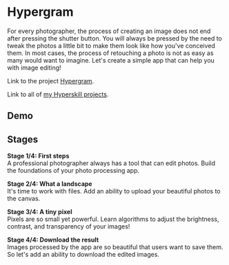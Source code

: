 # Hypergram
For every photographer, the process of creating an image does not end after pressing the shutter button. You will always be pressed by the need to tweak the photos a little bit to make them look like how you've conceived them. In most cases, the process of retouching a photo is not as easy as many would want to imagine. Let's create a simple app that can help you with image editing!

Link to the project [Hypergram](https://hyperskill.org/projects/199).

Link to all of [my Hyperskill projects](https://github.com/ana117/hyperskilll-projects).

## Demo

## Stages
**Stage 1/4: First steps**\
A professional photographer always has a tool that can edit photos. Build the foundations of your photo processing app.

**Stage 2/4: What a landscape**\
It's time to work with files. Add an ability to upload your beautiful photos to the canvas.

**Stage 3/4: A tiny pixel**\
Pixels are so small yet powerful. Learn algorithms to adjust the brightness, contrast, and transparency of your images!

**Stage 4/4: Download the result**\
Images processed by the app are so beautiful that users want to save them. So let's add an ability to download the edited images.
